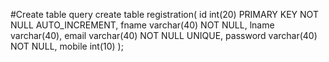 #Create table query
create table registration(
  id int(20) PRIMARY KEY NOT NULL AUTO_INCREMENT,
  fname varchar(40) NOT NULL,
  lname varchar(40),
  email varchar(40) NOT NULL UNIQUE,
  password varchar(40) NOT NULL,
  mobile int(10)
);
